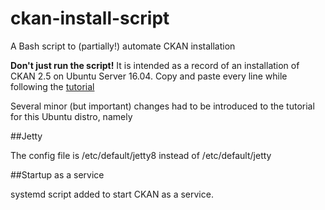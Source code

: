 # ckan-install-script
A Bash script to (partially!) automate CKAN installation

**Don't just run the script!**
It is intended as a record of an installation of CKAN 2.5 on Ubuntu Server 16.04.
Copy and paste every line while following the [tutorial](http://docs.ckan.org/en/latest/maintaining/installing/index.html)

Several minor (but important) changes had to be introduced to the tutorial for this Ubuntu distro, namely

##Jetty

The config file is /etc/default/jetty8 instead of /etc/default/jetty

##Startup as a service

systemd script added to start CKAN as a service.
